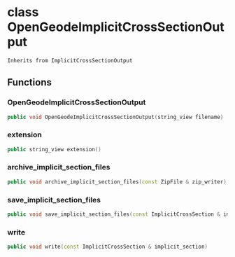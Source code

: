 # class OpenGeodeImplicitCrossSectionOutput


```cpp
Inherits from ImplicitCrossSectionOutput
```



## Functions

### OpenGeodeImplicitCrossSectionOutput

```cpp
public void OpenGeodeImplicitCrossSectionOutput(string_view filename)
```


### extension

```cpp
public string_view extension()
```


### archive_implicit_section_files

```cpp
public void archive_implicit_section_files(const ZipFile & zip_writer)
```


### save_implicit_section_files

```cpp
public void save_implicit_section_files(const ImplicitCrossSection & implicit_section, string_view directory)
```


### write

```cpp
public void write(const ImplicitCrossSection & implicit_section)
```




